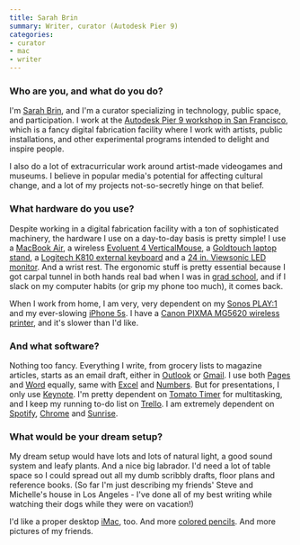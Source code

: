 ```yaml
---
title: Sarah Brin
summary: Writer, curator (Autodesk Pier 9)
categories:
- curator
- mac
- writer
---
```


### Who are you, and what do you do?

I'm [Sarah Brin](http://sarahbrin.com/ "Sarah's website."), and I'm a curator specializing in technology, public space, and participation. I work at the [Autodesk Pier 9 workshop in San Francisco](http://www.autodesk.com/pier-9 "Autodesk's workshop in SF."), which is a fancy digital fabrication facility where I work with artists, public installations, and other experimental programs intended to delight and inspire people.

I also do a lot of extracurricular work around artist-made videogames and museums. I believe in popular media's potential for affecting cultural change, and a lot of my projects not-so-secretly hinge on that belief.

### What hardware do you use?

Despite working in a digital fabrication facility with a ton of sophisticated machinery, the hardware I use on a day-to-day basis is pretty simple! I use a [MacBook Air][macbook-air], a wireless [Evoluent 4 VerticalMouse][verticalmouse-wireless], a [Goldtouch laptop stand][go-travel], a [Logitech K810 external keyboard][k810] and a [24 in. Viewsonic LED monitor][va2445m-led]. And a wrist rest. The ergonomic stuff is pretty essential because I got carpal tunnel in both hands real bad when I was in [grad school](http://roski.usc.edu/ma/ "The Master of Arts program at USC."), and if I slack on my computer habits (or grip my phone too much), it comes back.

When I work from home, I am very, very dependent on my [Sonos PLAY:1][play-1] and my ever-slowing [iPhone 5s][iphone-5s]. I have a [Canon PIXMA MG5620 wireless printer][pixma-mg5620], and it's slower than I'd like.

### And what software?

Nothing too fancy. Everything I write, from grocery lists to magazine articles, starts as an email draft, either in [Outlook][] or [Gmail][]. I use both [Pages][] and [Word][] equally, same with [Excel][] and [Numbers][]. But for presentations, I only use [Keynote][]. I'm pretty dependent on [Tomato Timer][tomato-timer] for multitasking, and I keep my running to-do list on [Trello][]. I am extremely dependent on [Spotify][], [Chrome][] and [Sunrise][].

### What would be your dream setup?

My dream setup would have lots and lots of natural light, a good sound system and leafy plants. And a nice big labrador. I'd need a lot of table space so I could spread out all my dumb scribbly drafts, floor plans and reference books. (So far I'm just describing my friends' Steve and Michelle's house in Los Angeles - I've done all of my best writing while watching their dogs while they were on vacation!) 

I'd like a proper desktop [iMac][], too. And more [colored pencils][premier-soft-core]. And more pictures of my friends.

[imac]: https://www.apple.com/imac/ "An all-in-one computer."
[iphone-5s]: https://en.wikipedia.org/wiki/IPhone_5S "A smartphone."
[go-travel]: https://www.goldtouch.com/the-goldtouch-go-travel-notebook-tablet-stand/ "A laptop and tablet stand."
[macbook-air]: https://www.apple.com/macbook-air/ "A very thin laptop."
[verticalmouse-wireless]: https://evoluent.com/products/vm4rw/ "A unique wireless mouse."
[va2445m-led]: https://www.viewsonic.com/us/va2445m-led.html "A 24 inch monitor."
[k810]: https://www.logitech.com/en-us/product/bluetooth-illuminated-keyboard-k810 "A multi-device Bluetooth keyboard."
[pixma-mg5620]: https://www.usa.canon.com/internet/portal/us/home/products/details/printers/inkjet-multifunction/mg-series-inkjet/mg5620/ "An all-in-one printer."
[premier-soft-core]: http://www.prismacolor.com/products/colored-pencils/softcore-lead "Coloured pencils."
[play-1]: http://www.sonos.com/shop/play1 "A wireless speaker."
[numbers]: https://www.apple.com/numbers/ "A spreadsheet application for the Mac."
[gmail]: https://mail.google.com/mail/ "Web-based email."
[trello]: https://trello.com/ "A project management service."
[tomato-timer]: https://tomato-timer.com/ "A web service for tracking your time."
[spotify]: https://www.spotify.com/us/ "A music streaming service."
[sunrise]: https://itunes.apple.com/app/sunrise-calendar/id886106985 "A Mac app for viewing your Google Calendar."
[outlook]: https://products.office.com/en-us/outlook/email-and-calendar-software-microsoft-outlook "An email, calendar and contact software suite."
[chrome]: https://www.google.com/intl/en/chrome/browser/ "A WebKit-based browser, where each tab runs in its own thread."
[excel]: https://products.office.com/en-us/excel "A spreadsheet application."
[keynote]: https://www.apple.com/keynote/ "Presentation software for the Mac."
[pages]: https://www.apple.com/pages/ "A Mac word processor and layout tool from Apple."
[word]: https://products.office.com/en-us/word "A document editor."
